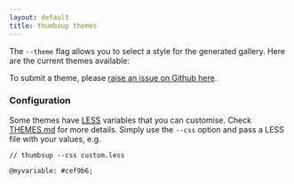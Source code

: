```yaml
---
layout: default
title: thumbsup themes
---
```


The `--theme` flag allows you to select a style for the generated gallery.
Here are the current themes available:

<todo>

To submit a theme, please [raise an issue on Github here](https://github.com/thumbsup/thumbsup).

### Configuration

Some themes have [LESS](http://lesscss.org/) variables that you can customise.
Check [THEMES.md](THEMES.md) for more details.
Simply use the `--css` option and pass a LESS file with your values, e.g.

```less
// thumbsup --css custom.less

@myvariable: #cef9b6;
```
